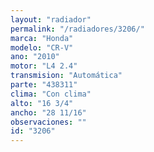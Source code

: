 ```yaml
---
layout: "radiador"
permalink: "/radiadores/3206/"
marca: "Honda"
modelo: "CR-V"
ano: "2010"
motor: "L4 2.4"
transmision: "Automática"
parte: "438311"
clima: "Con clima"
alto: "16 3/4"
ancho: "28 11/16"
observaciones: ""
id: "3206"
---
```


